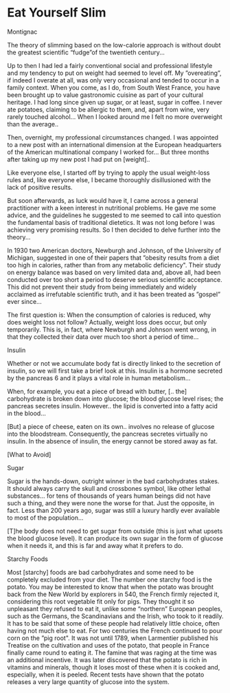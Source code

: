 # Eat Yourself Slim

Montignac

The theory of slimming based on the low-calorie approach is without
doubt the greatest scientific “fudge”of the twentieth century...

Up to then I had led a fairly conventional social and professional
lifestyle and my tendency to put on weight had seemed to level off. My
”overeating”, if indeed I overate at all, was only very occasional and
tended to occur in a family context. When you come, as I do, from
South West France, you have been brought up to value gastronomic
cuisine as part of your cultural heritage. I had long since given up
sugar, or at least, sugar in coffee. I never ate potatoes, claiming to
be allergic to them, and, apart from wine, very rarely touched
alcohol... When I looked around me I felt no more overweight than the
average..

Then, overnight, my professional circumstances changed. I was
appointed to a new post with an international dimension at the
European headquarters of the American multinational company I worked
for... But three months after taking up my new post I had put on
[weight]..

Like everyone else, I started off by trying to apply the usual
weight-loss rules and, like everyone else, I became thoroughly
disillusioned with the lack of positive results.

But soon afterwards, as luck would have it, I came across a general
practitioner with a keen interest in nutritional problems. He gave me
some advice, and the guidelines he suggested to me seemed to call into
question the fundamental basis of traditional dietetics.  It was not
long before I was achieving very promising results. So I then decided
to delve further into the theory...

In 1930 two American doctors, Newburgh and Johnson, of the University
of Michigan, suggested in one of their papers that ”obesity results
from a diet too high in calories, rather than from any metabolic
deficiency". Their study on energy balance was based on very limited
data and, above all, had been conducted over too short a period to
deserve serious scientific acceptance. This did not prevent their
study from being immediately and widely acclaimed as irrefutable
scientific truth, and it has been treated as ”gospel” ever since...

The first question is: When the consumption of calories is reduced,
why does weight loss not follow? Actually, weight loss does occur, but
only temporarily. This is, in fact, where Newburgh and Johnson went
wrong, in that they collected their data over much too short a period
of time...

Insulin

Whether or not we accumulate body fat is directly linked to the
secretion of insulin, so we will first take a brief look at
this. Insulin is a hormone secreted by the pancreas 6 and it plays a
vital role in human metabolism...

When, for example, you eat a piece of bread with butter, [.. the]
carbohydrate is broken down into glucose; the blood glucose level
rises; the pancreas secretes insulin. However.. the lipid is converted
into a fatty acid in the blood...

[But] a piece of cheese, eaten on its own..  involves no release of
glucose into the bloodstream. Consequently, the pancreas secretes
virtually no insulin. In the absence of insulin, the energy cannot be
stored away as fat.

[What to Avoid]

Sugar

Sugar is the hands-down, outright winner in the bad carbohydrates
stakes. It should always carry the skull and crossbones symbol, like
other lethal substances... for tens of thousands of years human beings
did not have such a thing, and they were none the worse for that. Just
the opposite, in fact.  Less than 200 years ago, sugar was still a
luxury hardly ever available to most of the population...

[T]he body does not need to get sugar from outside (this is just what
upsets the blood glucose level). It can produce its own sugar in the
form of glucose when it needs it, and this is far and away what it
prefers to do.

<a name='potato'></a>

Starchy Foods

Most [starchy] foods are bad carbohydrates and some need to be
completely excluded from your diet. The number one starchy food is the
potato. You may be interested to know that when the potato was brought
back from the New World by explorers in 540, the French firmly
rejected it, considering this root vegetable fit only for pigs. They
thought it so unpleasant they refused to eat it, unlike some
“northern” European peoples, such as the Germans, the Scandinavians
and the Irish, who took to it readily. It has to be said that some of
these people had relatively little choice, often having not much else
to eat.  For two centuries the French continued to pour corn on the
”pig root". It was not until 1789, when Larmentier published his
Treatise on the cultivation and uses of the potato, that people in
France finally came round to eating it.  The famine that was raging at
the time was an additional incentive. It was later discovered that the
potato is rich in vitamins and minerals, though it loses most of these
when it is cooked and, especially, when it is peeled. Recent tests
have shown that the potato releases a very large quantity of glucose
into the system.
